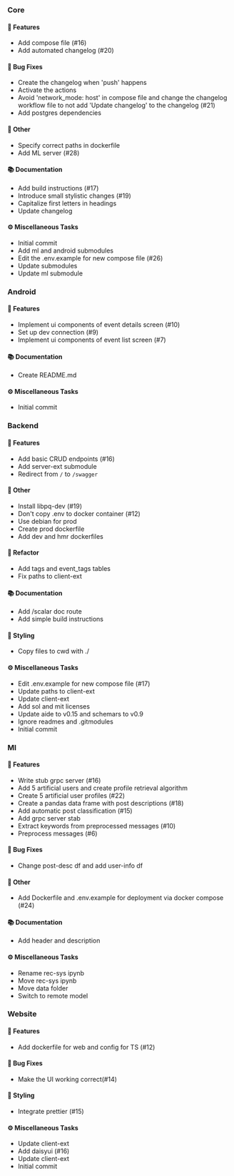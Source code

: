 ### Core

#### <!-- 0 -->🚀 Features

- Add compose file (#16)
- Add automated changelog (#20)

#### <!-- 1 -->🐛 Bug Fixes

- Create the changelog when 'push' happens
- Activate the actions
- Avoid 'network_mode: host' in compose file and change the changelog workflow file to not add 'Update changelog' to the changelog   (#21)
- Add postgres dependencies

#### <!-- 10 -->💼 Other

- Specify correct paths in dockerfile
- Add ML server  (#28)

#### <!-- 3 -->📚 Documentation

- Add build instructions (#17)
- Introduce small stylistic changes (#19)
- Capitalize first letters in headings
- Update changelog

#### <!-- 7 -->⚙️ Miscellaneous Tasks

- Initial commit
- Add ml and android submodules
- Edit the .env.example for new compose file (#26)
- Update submodules
- Update ml submodule



### Android

#### <!-- 0 -->🚀 Features

- Implement ui components of event details screen (#10)
- Set up dev connection (#9)
- Implement ui components of event list screen (#7)

#### <!-- 3 -->📚 Documentation

- Create README.md

#### <!-- 7 -->⚙️ Miscellaneous Tasks

- Initial commit


### Backend

#### <!-- 0 -->🚀 Features

- Add basic CRUD endpoints (#16)
- Add server-ext submodule
- Redirect from `/` to `/swagger`

#### <!-- 10 -->💼 Other

- Install libpq-dev (#19)
- Don't copy .env to docker container (#12)
- Use debian for prod
- Create prod dockerfile
- Add dev and hmr dockerfiles

#### <!-- 2 -->🚜 Refactor

- Add tags and event_tags tables
- Fix paths to client-ext

#### <!-- 3 -->📚 Documentation

- Add /scalar doc route
- Add simple build instructions

#### <!-- 5 -->🎨 Styling

- Copy files to cwd with ./

#### <!-- 7 -->⚙️ Miscellaneous Tasks

- Edit .env.example for new compose file (#17)
- Update paths to client-ext
- Update client-ext
- Add sol and mit licenses
- Update aide to v0.15 and schemars to v0.9
- Ignore readmes and .gitmodules
- Initial commit


### Ml

#### <!-- 0 -->🚀 Features

- Write stub grpc server (#16)
- Add 5 artificial users and create profile retrieval algorithm
- Create 5 artificial user profiles (#22)
- Create a pandas data frame with post descriptions (#18)
- Add automatic post classification (#15)
- Add grpc server stab
- Extract keywords from preprocessed messages (#10)
- Preprocess messages (#6)

#### <!-- 1 -->🐛 Bug Fixes

- Change post-desc df and add user-info df

#### <!-- 10 -->💼 Other

- Add Dockerfile and .env.example for deployment via docker compose (#24)

#### <!-- 3 -->📚 Documentation

- Add header and description

#### <!-- 7 -->⚙️ Miscellaneous Tasks

- Rename rec-sys ipynb
- Move rec-sys ipynb
- Move data folder
- Switch to remote model


### Website

#### <!-- 0 -->🚀 Features

- Add dockerfile for web and config for TS (#12)

#### <!-- 1 -->🐛 Bug Fixes

- Make the UI working correct(#14)

#### <!-- 5 -->🎨 Styling

- Integrate prettier (#15)

#### <!-- 7 -->⚙️ Miscellaneous Tasks

- Update client-ext
- Add daisyui (#16)
- Update client-ext
- Initial commit


<!-- generated by git-cliff -->
